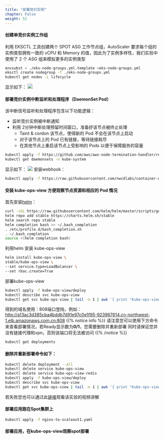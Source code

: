 ```yaml
---
title: "部署竞价实例"
chapter: False
weight: 52
---
```

#### 创建单竞价实例工作组
利用 EKSCTL 工具创建两个 SPOT ASG 工作节点组，AutoScaler 要求每个组的实例类型拥有一致的 vCPU 和 Memory 的值，因此为了实例多样性，我们实验中使用了 2 个 ASG 组来模拟更多的实例类型
```bash
envsubst < ./eks-node-groups.yml.template >eks-node-groups.yml
eksctl create nodegroup -f ./eks-node-groups.yml
kubectl get nodes -L lifecycle
```
显示如下：
![](/images/ACKToEKS/spot.png)
#### 部署竞价实例中断监听和处理程序（DaemonSet Pod）
该中断信号监听和处理程序包含以下功能逻辑：
* 监听竞价实例被中断通知
* 利用 2分钟中断处理预留时间窗口，准备好该节点被终止处理
  *  Taint & cordon 该节点，使得新的 Pod 不会在该节点上启动
  *  对于该节点上的 Pod 已有链接，等待链接耗尽
  * 在其他节点上重启该节点上受影响的 Pods 以便于保障服务的容量 
```bash
kubectl apply -f https://github.com/aws/aws-node-termination-handler/releases/download/v1.3.1/all-resources.yaml
kubectl get daemonsets -n kube-system
```
显示如下：
![](/images/ACKToEKS/get_dea.png)
安装webhook：
```bash
kubectl apply -f https://raw.githubusercontent.com/nwcdlabs/container-mirror/master/webhook/mutating-webhook.yaml
```

#### 安装 kube-ops-view 方便观察节点资源和相应的 Pod 情况
首先安装[helm](https://www.eksworkshop.com/beginner/060_helm/helm_intro/install/index.html)：

```bash
curl -sSL https://raw.githubusercontent.com/helm/helm/master/scripts/get-helm-3 | bash
helm repo add stable https://charts.helm.sh/stable
helm search repo stable
helm completion bash >> ~/.bash_completion
. /etc/profile.d/bash_completion.sh
. ~/.bash_completion
source <(helm completion bash)
```
利用helm 安装 kube-ops-view
```bash
helm install kube-ops-view \
stable/kube-ops-view \
--set service.type=LoadBalancer \
--set rbac.create=True
```
部署kube-ops-view
```bash
kubectl apply -f kube-ops-view/deploy
kubectl describe svc kube-ops-view 
kubectl get svc kube-ops-view | tail -n 1 | awk '{ print "Kube-ops-view URL = http://"$4 }'
```
得到的域名使用：808端口登陆，例如：
http://a13ac3d385cba4bddb7d91e97c0e1f95-923967614.cn-northwest-1.elb.amazonaws.com.cn:808
{{% notice info %}}
请注意您可以使用下方命令来查看部署情况，若Ready显示数为**0/1**，您需要删除并重新部署
同时请保证您并没有链接代理和vpn，否则该端口将无法被访问
{{% /notice  %}}
```bash
kubectl get deployments
```
#### 删除并重新部署命令如下：
```bash
kubectl delete deployment --all 
kubectl delete service kube-ops-view
kubectl delete service kube-ops-view-redis
kubectl apply -f kube-ops-view/deploy
kubectl describe svc kube-ops-view 
kubectl get svc kube-ops-view | tail -n 1 | awk '{ print "Kube-ops-view URL = http://"$4 }'
```
若失败您也可以通过此[链接](https://moviec.s3.amazonaws.com/eks-spot-fin.mov?AWSAccessKeyId=ASIAS3OHIS6HFAXQZ6HD&Expires=1624618182&x-amz-security-token=IQoJb3JpZ2luX2VjEDcaDmFwLW5vcnRoZWFzdC0xIkYwRAIgLbmxv1aoMbn2omJf%2F9yTywdS6OuExPWu93rvz03LnWwCIB348U4ITOv6DKl2KD4eHNto6JGbN0l0AAfWPm2U%2F0m0KtsDCBAQABoMMTk2Mzc1Nzc5MjE0IgxkEbK9zZ%2FTxCICpaoquANDe5iXH6CcDxb3nSdk6YelxE3%2B65%2FIYjPgjx9YN4MK5wpWFrKA5TD4YL0REaU453Qw2WAClwka%2FAVlW4nEecaxrJIvEcPOiSG0UxqNQ9UQvvAYJ7OZuuD0427WndB7kiCV%2FOTDYF21BbRM7FMqr9DJrQIAhxcjfZuwup6aFY9uShtWrqNU2SPr938djn3O05JKgBVKGOHIWUr%2FkvDY5ADVHJ7dCEs1YhBBlP6D%2BVuC%2B%2BXIMWGDc3X%2BYuJPYn28Db8DDz0ATS0lDwP8VySj%2FlTwK7GS21I4IFdW%2BowpfZYEsyomAUnKyNxX0n81we3%2FyHjTqEaaEhjOFTMPFzBgfNP982SD2eDnqdf%2BDZOJJT9oL9k%2FCstCo2ShY5BtqISZRfJNu5byGCjZarsDkFuzxPXYnLd5Jw0uzRFI8TLawhOKOcyqD2d%2FHj%2B%2FU1oIpu2CVIwp53myr3w207SlKgPs7d%2Bq5zk7M3gpBpjIcuE%2F%2B3wqh1xHsdISYKuJOJc1o5OpnwJ%2F1seeEaSUaAXnpRmhp%2FZEBqpTrEbsgJ8fEXBXEG%2F2181j%2FjVUJkb6k8wvUe2HtJPX7dyOcjseADDC2tCGBjqTAsUqRlAskgTGEvnj7Yc0FjMLY6ZU3B58OJgKmJCfA%2BSoONCdk4gz64l3iFus9j2UgQvADwQaHS9U2HZ8G2xJLPJIaUs0O%2B2FQNjblXIiWB5R7fHacMoyd%2FnZeLi6AOglH6ZHiZCbtewHB2Nr78g1JDwRHG4An6L%2FpVnD7APwepFfobAmMi0N1TP%2BSdBUZVYpTkotZgW%2BcWMAT0LG4tSIOyOYpNK4Hf%2FqyqceAtZOUb3yZXhS6VlyHTP00bwfbzV6QDr8kTH5pE3IDYsVJlxEhQC5%2BuCJje2EUpWSoH0drmFTTlhrjIWNNJoP9eKYN6jNmq5dI9wV1z44uhe57EDjoLs9NkNmPxPjFptNrA5j8m40mE%2FN&Signature=6n%2Bu8RUrO8XlVncFsyoTZ54av%2B0%3D)观看该实验的视频讲解

#### 部署应用跑在Spot集群上
```bash
kubectl apply -f nginx-to-scaleout1.yaml 
```
#### 部署应用，在kube-ops-view观察spot部署

